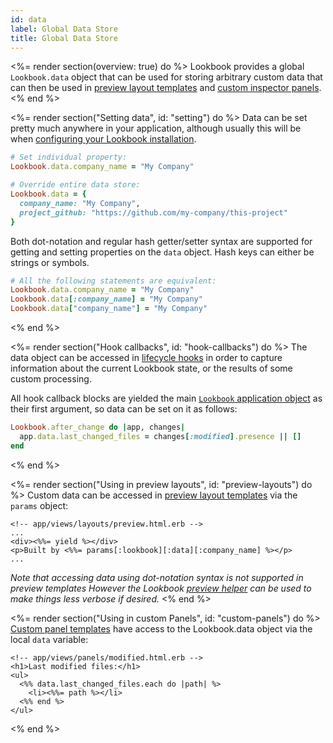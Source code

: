 ```yaml
---
id: data
label: Global Data Store
title: Global Data Store
---
```


<%= render section(overview: true) do %>
  Lookbook provides a global `Lookbook.data` object that can be used for storing arbitrary
  custom data that can then be used in [preview layout templates](<%= guide_url :previews_layouts %>)
  and [custom inspector panels](<%= extend_url :panels_templates %>).
<% end %>

<%= render section("Setting data", id: "setting") do %>
  Data can be set pretty much anywhere in your application, although usually this will be when [configuring your Lookbook installation](<%= guide_url :configuration %>).

  ```rb
  # Set individual property:
  Lookbook.data.company_name = "My Company"

  # Override entire data store:
  Lookbook.data = {
    company_name: "My Company",
    project_github: "https://github.com/my-company/this-project"
  }
  ```

  Both dot-notation and regular hash getter/setter syntax are supported for getting and setting properties on the `data` object.
  Hash keys can either be strings or symbols.

  ```rb
  # All the following statements are equivalent:
  Lookbook.data.company_name = "My Company"
  Lookbook.data[:company_name] = "My Company"
  Lookbook.data["company_name"] = "My Company"
  ```
<% end %>

<%= render section("Hook callbacks", id: "hook-callbacks") do %>
  The data object can be accessed in [lifecycle hooks](<%= extend_url :hooks %>) in order to capture information about
  the current Lookbook state, or the results of some custom processing.

  All hook callback blocks are yielded the main [`Lookbook` application object](<%= api_module_url "Lookbook" %>)
  as their first argument, so data can be set on it as follows:

  ```rb
  Lookbook.after_change do |app, changes|
    app.data.last_changed_files = changes[:modified].presence || [] 
  end
  ```
<% end %>

<%= render section("Using in preview layouts", id: "preview-layouts") do %>
  Custom data can be accessed in [preview layout templates](<%= guide_url :previews_layouts %>) via the `params` object:

  ```erb
  <!-- app/views/layouts/preview.html.erb -->
  ...
  <div><%%= yield %></div>
  <p>Built by <%%= params[:lookbook][:data][:company_name] %></p>
  ...
  ```

  _Note that accessing data using dot-notation syntax is not supported in preview templates
  However the Lookbook [preview helper](<%= api_module_url "PreviewHelper" %>) can be used to make things
  less verbose if desired._
<% end %>

<%= render section("Using in custom Panels", id: "custom-panels") do %>
  [Custom panel templates](<%= extend_url :panels_templates %>) have access to the Lookbook.data object via the local `data` variable:

  ```erb
  <!-- app/views/panels/modified.html.erb -->
  <h1>Last modified files:</h1>
  <ul>
    <%% data.last_changed_files.each do |path| %>
      <li><%%= path %></li>
    <%% end %>
  </ul>
  ```
<% end %>
